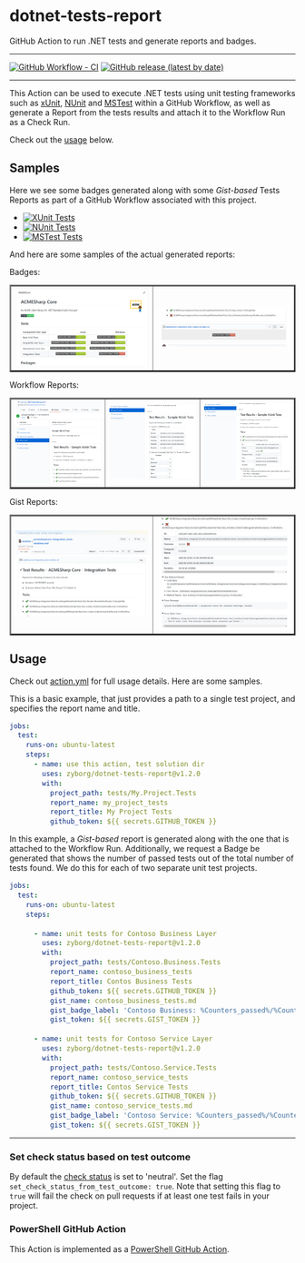 # dotnet-tests-report

GitHub Action to run .NET tests and generate reports and badges.

---

[![GitHub Workflow - CI](https://github.com/zyborg/dotnet-tests-report/workflows/test-action/badge.svg)](https://github.com/zyborg/dotnet-tests-report/actions?workflow=test-action)
[![GitHub release (latest by date)](https://img.shields.io/github/v/release/zyborg/dotnet-tests-report)](https://github.com/zyborg/dotnet-tests-report/releases/latest)

---

This Action can be used to execute .NET tests using unit testing frameworks such as
[xUnit](https://xunit.net/), [NUnit](https://nunit.org/) and
[MSTest](https://docs.microsoft.com/en-us/dotnet/core/testing/unit-testing-with-mstest)
within a GitHub Workflow, as well as generate a Report from the tests results and attach
it to the Workflow Run as a Check Run.

Check out the [usage](#usage) below.

## Samples

Here we see some badges generated along with some _Gist-based_ Tests Reports as part
of a GitHub Workflow associated with this project.

* [![XUnit Tests](https://gist.github.com/ebekker/49933657cea4f772aef0320c94850f47/raw/dotnet-tests-report_xunit.md_badge.svg)](https://gist.github.com/ebekker/49933657cea4f772aef0320c94850f47)
* [![NUnit Tests](https://gist.github.com/ebekker/35d1803fbae717e5115bd58a5aa0f939/raw/dotnet-tests-report_nunit.md_badge.svg)](https://gist.github.com/ebekker/35d1803fbae717e5115bd58a5aa0f939)
* [![MSTest Tests](https://gist.github.com/ebekker/8c412f16593919d785696b2bc37f2d69/raw/dotnet-tests-report_mstest.md_badge.svg)](https://gist.github.com/ebekker/8c412f16593919d785696b2bc37f2d69)


And here are some samples of the actual generated reports:

Badges:
<table border="2">
  <tr>
    <td><img width="450" src="docs/sample-badges1.png"/></td>
    <td><img width="450" src="docs/sample-badges2.png"/></td>
  </tr>
</table>
Workflow Reports:
<table border="2">
  <tr><td><img width="300" src="docs/sample-checkrun-report1.png" /></td>
  <td><img width="300" src="docs/sample-checkrun-report2.png" /></td>
  <td><img width="300" src="docs/sample-checkrun-report3.png" /></td></tr>
</table>
Gist Reports:
<table border="2">
  <tr>
    <td><img width="450" src="docs/sample-gist-report1.png" /></td>
    <td><img width="450" src="docs/sample-failure1.png" /></td>
  </tr>
</table>

## Usage

Check out [action.yml](action.yml) for full usage details.  Here are some samples.

This is a basic example, that just provides a path to a single test project, and
specifies the report name and title.

```yaml
jobs:
  test:
    runs-on: ubuntu-latest
    steps:
      - name: use this action, test solution dir
        uses: zyborg/dotnet-tests-report@v1.2.0
        with:
          project_path: tests/My.Project.Tests
          report_name: my_project_tests
          report_title: My Project Tests
          github_token: ${{ secrets.GITHUB_TOKEN }}
```

In this example, a _Gist-based_ report is generated along with the one that is
attached to the Workflow Run.  Additionally, we request a Badge be generated
that shows the number of passed tests out of the total number of tests found.
We do this for each of two separate unit test projects.

```yaml
jobs:
  test:
    runs-on: ubuntu-latest
    steps:

      - name: unit tests for Contoso Business Layer
        uses: zyborg/dotnet-tests-report@v1.2.0
        with:
          project_path: tests/Contoso.Business.Tests
          report_name: contoso_business_tests
          report_title: Contos Business Tests
          github_token: ${{ secrets.GITHUB_TOKEN }}
          gist_name: contoso_business_tests.md
          gist_badge_label: 'Contoso Business: %Counters_passed%/%Counters_total%'
          gist_token: ${{ secrets.GIST_TOKEN }}

      - name: unit tests for Contoso Service Layer
        uses: zyborg/dotnet-tests-report@v1.2.0
        with:
          project_path: tests/Contoso.Service.Tests
          report_name: contoso_service_tests
          report_title: Contos Service Tests
          github_token: ${{ secrets.GITHUB_TOKEN }}
          gist_name: contoso_service_tests.md
          gist_badge_label: 'Contoso Service: %Counters_passed%/%Counters_total%'
          gist_token: ${{ secrets.GIST_TOKEN }}
```

---

### Set check status based on test outcome
By default the [check status](https://docs.github.com/en/free-pro-team@latest/rest/reference/checks#create-a-check-run--parameters) is set to 'neutral'. Set the flag `set_check_status_from_test_outcome: true`.
Note that setting this flag to `true` will fail the check on pull requests if at least one test fails in your project.

### PowerShell GitHub Action

This Action is implemented as a [PowerShell GitHub Action](https://github.com/ebekker/pwsh-github-action-base).
